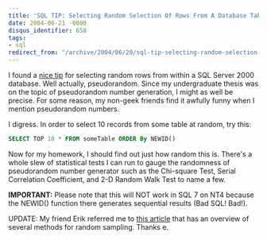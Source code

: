 ```yaml
---
title: 'SQL TIP: Selecting Random Selection Of Rows From A Database Table'
date: 2004-06-21 -0800
disqus_identifier: 658
tags:
- sql
redirect_from: "/archive/2004/06/20/sql-tip-selecting-random-selection-of-rows-from-a-database-table.aspx/"
---
```


I found a [nice tip](http://www.sqlteam.com/item.asp?ItemID=8747) for
selecting random rows from within a SQL Server 2000 database. Well
actually, pseudorandom. Since my undergraduate thesis was on the topic
of pseudorandom number generation, I might as well be precise. For some
reason, my non-geek friends find it awfully funny when I mention
pseudorandom numbers.

I digress. In order to select 10 records from some table at random, try
this:

```sql
SELECT TOP 10 * FROM someTable ORDER By NEWID()
```

Now for my homework, I should find out just how random this is. There's
a whole slew of statistical tests I can run to gauge the randomness of
pseudorandom number generator such as the Chi-square Test, Serial
Correlation Coefficient, and 2-D Random Walk Test to name a few.

**IMPORTANT:** Please note that this will NOT work in SQL 7 on NT4
because the NEWID() function there generates sequential results (Bad
SQL! Bad!).

UPDATE: My friend Erik referred me to [this
article](http://msdn.microsoft.com/library/default.asp?url=/library/en-us/dnsqlpro04/html/sp04c1.asp)
that has an overview of several methods for random sampling. Thanks e.

